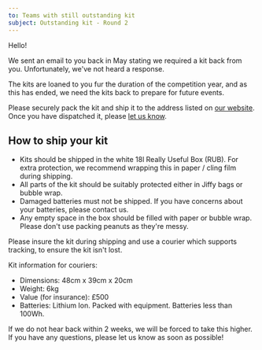 ```yaml
---
to: Teams with still outstanding kit
subject: Outstanding kit - Round 2
---
```


Hello!

We sent an email to you back in May stating we required a kit back from you. Unfortunately, we've not heard a response.

The kits are loaned to you fur the duration of the competition year, and as this has ended, we need the kits back to prepare for future events.

Please securely pack the kit and ship it to the address listed on [our website](https://studentrobotics.org/contact/). Once you have dispatched it, please [let us know](mailto:teams@studentrobotics.org).

## How to ship your kit

- Kits should be shipped in the white 18l Really Useful Box (RUB). For extra protection, we recommend wrapping this in paper / cling film during shipping.
- All parts of the kit should be suitably protected either in Jiffy bags or bubble wrap.
- Damaged batteries must not be shipped. If you have concerns about your batteries, please contact us.
- Any empty space in the box should be filled with paper or bubble wrap. Please don't use packing peanuts as they're messy.

Please insure the kit during shipping and use a courier which supports tracking, to ensure the kit isn't lost.

Kit information for couriers:

- Dimensions: 48cm x 39cm x 20cm
- Weight: 6kg
- Value (for insurance): £500
- Batteries: Lithium Ion. Packed with equipment. Batteries less than 100Wh.

If we do not hear back within 2 weeks, we will be forced to take this higher. If you have any questions, please let us know as soon as possible!
